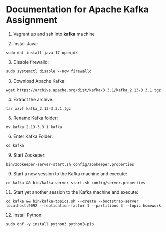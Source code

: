 # Documentation for Apache Kafka Assignment

1. Vagrant up and ssh into **kafka** machine

2. Install Java:
``` shell
sudo dnf install java-17-openjdk
```

3. Disable firewalld:
``` shell
sudo systemctl disable --now firewalld
```

3. Download Apache Kafka:
``` shell
wget https://archive.apache.org/dist/kafka/3.3.1/kafka_2.13-3.3.1.tgz
```

4. Extract the archive:
``` shell
tar xzvf kafka_2.13-3.3.1.tgz
```

5. Rename Kafka folder:
``` shell
mv kafka_2.13-3.3.1 kafka
```

6. Enter Kafka Folder:
```
cd kafka
```

9. Start Zookeper:
``` shell
bin/zookeeper-server-start.sh config/zookeeper.properties
```

9. Start a new session to the Kafka machine and execute:
``` shell
cd kafka && bin/kafka-server-start.sh config/server.properties
```

11. Start yet another session to the Kafka machine and execute:
``` shell
cd kafka && bin/kafka-topics.sh --create --bootstrap-server localhost:9092 --replication-factor 1 --partitions 3 --topic homework
```

12. Install Python:
``` shell
sudo dnf -y install python3 python3-pip
```
